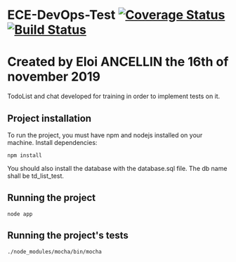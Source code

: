# ECE-DevOps-Test     [![Coverage Status](https://coveralls.io/repos/github/EloiAncellin/ECE-DevOps-Test/badge.svg?branch=master)](https://coveralls.io/github/EloiAncellin/ECE-DevOps-Test?branch=master)     [![Build Status](https://travis-ci.com/EloiAncellin/ECE-DevOps-Test.svg?branch=master)](https://travis-ci.com/EloiAncellin/ECE-DevOps-Test)
# Created by Eloi ANCELLIN the 16th of november 2019
TodoList and chat developed for training in order to implement tests on it.

## Project installation
To run the project, you must have npm and nodejs installed on your machine.
Install dependencies: 
```console
npm install
```
You should also install the database with the database.sql file. 
The db name shall be td_list_test.

## Running the project

```console
node app
```

## Running the project's tests 
```console
./node_modules/mocha/bin/mocha
```
